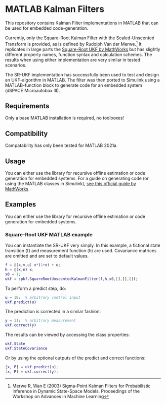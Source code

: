 # MATLAB Kalman Filters

This repository contains Kalman Filter implementations in MATLAB that can be used
for embedded code-generation.

Currently, only the Square-Root Kalman Filter with the Scaled-Unscented Transform
is provided, as is defined by Rudolph Van der Merwe.[^merwe]
It replicates in large parts the [Square-Root UKF by MathWorks](https://de.mathworks.com/help/control/ref/unscentedkalmanfilter.unscentedkalmanfilter.html?s_tid=doc_ta)
but has slightly different property names, function syntax and calculation schemes.
The results when using either implementation are very similar in tested scenarios.

The SR-UKF implementation has successfully been used to test and design an UKF-algorithm
in MATLAB. The filter was then ported to Simulink using a MATLAB-function block
to generate code for an embedded system (dSPACE Microautobox III).

[^merwe]: Merwe R, Wan E (2003) Sigma-Point Kalman Filters for Probabilistic Inference in Dynamic State-Space Models. Proceedings of the Workshop on Advances in Machine Learning

## Requirements

Only a base MATLAB installation is required, no toolboxes!

## Compatibility

Compatability has only been tested for MATLAB 2021a.

## Usage

You can either use the library for recursive offline estimation or code generation for
embedded systems. For a guide on generating code (or using the MATLAB classes in
Simulink), [see this official guide by MathWorks](https://de.mathworks.com/help/control/ug/generate-code-for-online-state-estimation-in-matlab.html).

## Examples

You can either use the library for recursive offline estimation or code generation for
embedded systems.

### Square-Root UKF MATLAB example

You can instantiate the SR-UKF very simply. In this example, a fictional state
transition (f) and measurement function (h) are used. Covariance matrices are omitted
and are set to default values.

```matlab
f = @(x,v,u) x*(1+v) + u;
h = @(x,n) x;
x0 = 1;
ukf = spkf.SquareRootUnscentedKalmanFilter(f,h,x0,[],[],[]);
```

To perform a predict step, do:

```matlab
u = 10;  % arbitrary control input
ukf.predict(u)
```

The prediction is corrected in a similar fashion:

```matlab
y = 11;  % arbitrary measurement
ukf.correct(y)
```

The results can be viewed by accessing the class properties:

```matlab
ukf.State
ukf.StateCovariance
```

Or by using the optional outputs of the predict and correct functions:

```matlab
[x, P] = ukf.predict(u);
[x, P] = ukf.correct(y);
```

